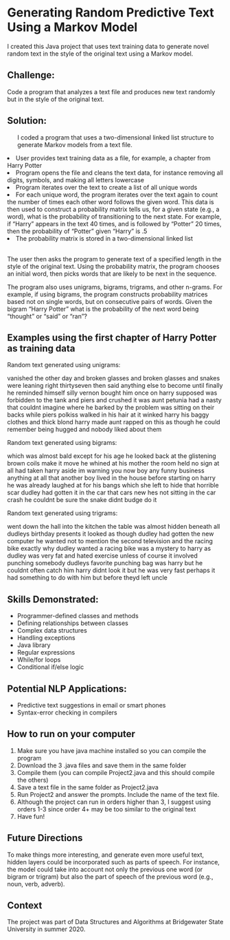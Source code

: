 # Generating Random Predictive Text Using a Markov Model
I created this Java project that uses text training data to generate novel random text in the style of the original text using a Markov model.

<!DOCTYPE html>
<html lang="en" data-color-mode="auto" data-light-theme="light" data-dark-theme="dark">

<body>
  <h2>Challenge:</h2>
  		<p>Code a program that analyzes a text file and produces new text randomly but in the style of the original text.</p>
  <h2>Solution:</h2>
  			<ol>I coded a program that uses a two-dimensional linked list structure to generate Markov models from a text file.</ol>
          <li>User provides text training data as a file, for example, a chapter from Harry Potter</li>
          <li>Program opens the file and cleans the text data, for instance removing all digits, symbols, and making all letters lowercase</li>
          <li>Program iterates over the text to create a list of all unique words</li>
          <li>For each unique word, the program iterates over the text again to count the number of times each other word follows the given word. This data is then used to construct a probability matrix tells us, for a given state (e.g., a word), what is the probability of transitioning to the next state. For example, if “Harry” appears in the text 40 times, and is followed by “Potter” 20 times, then the probability of “Potter” given “Harry” is .5</li>
          <li>The probability matrix is stored in a two-dimensional linked list</li>
  			<br>
        <p>The user then asks the program to generate text of a specified length in the style of the original text.  Using the probability matrix, the program chooses an initial word, then picks words that are likely to be next in the sequence.</p>
        <p>The program also uses unigrams, bigrams, trigrams, and other n-grams. For example, if using bigrams, the program constructs probability matrices based not on single words, but on consecutive pairs of words. Given the bigram “Harry Potter” what is the probability of the next word being “thought” or “said” or “ran”? </p>

  <h2>Examples using the first chapter of Harry Potter as training data</h2>
  <p><strong></strong>Random text generated using unigrams:</strong></p>
  <p>vanished the other day and broken glasses and broken glasses and snakes were leaning right thirtyseven then said anything else to become until finally he reminded himself silly vernon bought him once on harry supposed was forbidden to the tank and piers and crushed it was aunt petunia had a nasty that couldnt imagine where he barked by the problem was sitting on their backs while piers polkiss walked in his hair at it winked harry his baggy clothes and thick blond harry made aunt rapped on this as though he could remember being hugged and nobody liked about them</p>
  <p><strong></strong>Random text generated using bigrams:</strong></p>
  <p>which was almost bald except for his age he looked back at the glistening brown coils make it move he whined at his mother the room held no sign at all had taken harry aside im warning you now boy any funny business anything at all that another boy lived in the house before starting on harry he was already laughed at for his bangs which she left to hide that horrible scar dudley had gotten it in the car that cars new hes not sitting in the car crash he couldnt be sure the snake didnt budge do it</p>
  <p><strong></strong>Random text generated using trigrams:</strong></p>
  <p>went down the hall into the kitchen the table was almost hidden beneath all dudleys birthday presents it looked as though dudley had gotten the new computer he wanted not to mention the second television and the racing bike exactly why dudley wanted a racing bike was a mystery to harry as dudley was very fat and hated exercise unless of course it involved punching somebody dudleys favorite punching bag was harry but he couldnt often catch him harry didnt look it but he was very fast perhaps it had something to do with him but before theyd left uncle</p>
  
   <h2>Skills Demonstrated:</h2>
  			<ul>
  				<li>Programmer-defined classes and methods</li>
  				<li>Defining relationships between classes</li>
  				<li>Complex data structures</li>
  				<li>Handling exceptions</li>
  				<li>Java library</li>
  				<li>Regular expressions</li>
  				<li>While/for loops</li>
  				<li>Conditional if/else logic</li>
  			</ul>
  <h2>Potential NLP Applications:</h2>
  				<ul>
  					<li>Predictive text suggestions in email or smart phones</li>
  					<li>Syntax-error checking in compilers</li>
  				</ul>
    <h2>How to run on your computer</h2>
      <ol>
        <li>Make sure you have java machine installed so you can compile the program</li>
        <li>Download the 3 .java files and save them in the same folder</li>
        <li>Compile them (you can compile Project2.java and this should compile the others)</li>
        <li>Save a text file in the same folder as Project2.java</li>
        <li>Run Project2 and answer the prompts. Include the name of the text file.</li>
        <li>Although the project can run in orders higher than 3, I suggest using orders 1-3 since order 4+ may be too similar to the original text</li>
        <li>Have fun!</li>
  </ol>
      <h2>Future Directions</h2>
      <p>To make things more interesting, and generate even more useful text, hidden layers could be incorporated such as parts of speech. For instance, the model could take into account not only the previous one word (or bigram or trigram) but also the part of speech of the previous word (e.g., noun, verb, adverb).</p>
<h2>Context</h2>
  <p>The project was part of Data Structures and Algorithms at Bridgewater State University in summer 2020. </p>
</body>
</html> 
